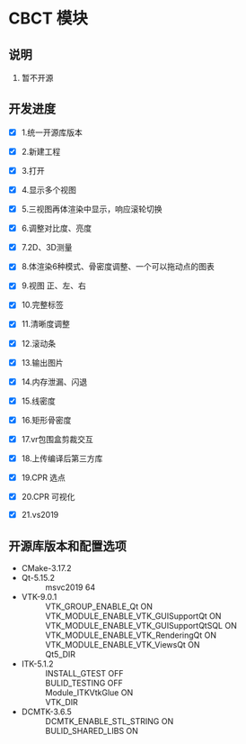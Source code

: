 
# CBCT 模块

## 说明

1. 暂不开源

## 开发进度

* [x] 1.统一开源库版本
* [x] 2.新建工程
* [x] 3.打开
* [x] 4.显示多个视图
* [x] 5.三视图再体渲染中显示，响应滚轮切换
* [x] 6.调整对比度、亮度
* [x] 7.2D、3D测量
* [x] 8.体渲染6种模式、骨密度调整、一个可以拖动点的图表
* [x] 9.视图 正、左、右
* [x] 10.完整标签  
* [x] 11.清晰度调整
* [x] 12.滚动条
* [x] 13.输出图片  
* [x] 14.内存泄漏、闪退
* [x] 15.线密度
* [x] 16.矩形骨密度
* [x] 17.vr包围盒剪裁交互
* [x] 18.上传编译后第三方库
* [x] 19.CPR 选点
* [x] 20.CPR 可视化
* [x] 21.vs2019


## 开源库版本和配置选项

* CMake-3.17.2  
* Qt-5.15.2   
&emsp;&emsp;&emsp;msvc2019 64
* VTK-9.0.1  
&emsp;&emsp;&emsp;VTK_GROUP_ENABLE_Qt  ON  
&emsp;&emsp;&emsp;VTK_MODULE_ENABLE_VTK_GUISupportQt  ON  
&emsp;&emsp;&emsp;VTK_MODULE_ENABLE_VTK_GUISupportQtSQL  ON  
&emsp;&emsp;&emsp;VTK_MODULE_ENABLE_VTK_RenderingQt  ON  
&emsp;&emsp;&emsp;VTK_MODULE_ENABLE_VTK_ViewsQt  ON  
&emsp;&emsp;&emsp;Qt5_DIR 
* ITK-5.1.2  
&emsp;&emsp;&emsp;INSTALL_GTEST OFF  
&emsp;&emsp;&emsp;BULID_TESTING OFF  
&emsp;&emsp;&emsp;Module_ITKVtkGlue ON  
&emsp;&emsp;&emsp;VTK_DIR  
* DCMTK-3.6.5  
&emsp;&emsp;&emsp;DCMTK_ENABLE_STL_STRING  ON  
&emsp;&emsp;&emsp;BULID_SHARED_LIBS  ON  
